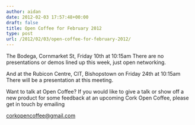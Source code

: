 ```yaml
---
author: aidan
date: 2012-02-03 17:57:48+00:00
draft: false
title: Open Coffee for February 2012
type: post
url: /2012/02/03/open-coffee-for-february-2012/
---
```


The Bodega, Cornmarket St, Friday 10th at 10:15am
There are no presentations or demos lined up this week, just open networking.

And at the Rubicon Centre, CIT, Bishopstown on Friday 24th at 10:15am
There will be a presentation at this meeting.

Want to talk at Open Coffee?
If you would like to give a talk or show off a new product for some feedback
at an upcoming Cork Open Coffee, please get in touch by emailing

corkopencoffee@gmail.com
